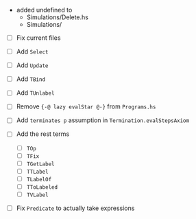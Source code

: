 - added undefined to 
	- Simulations/Delete.hs
	- Simulations/<TBind class="hs"></TBind>




- [ ] Fix current files

- [ ] Add `Select`
- [ ] Add `Update`
- [ ] Add `TBind`
- [ ] Add `TUnlabel`
- [ ] Remove `{-@ lazy evalStar @-}` from `Programs.hs`
- [ ] Add `terminates p` assumption in `Termination.evalStepsAxiom`
- [ ] Add the rest terms 

   - [ ] `TOp`
   - [ ] `TFix`
   - [ ] `TGetLabel`	
   - [ ] `TTLabel`
   - [ ] `TLabelOf`
   - [ ] `TToLabeled`
   - [ ] `TVLabel`

- [ ] Fix `Predicate` to actually take expressions
